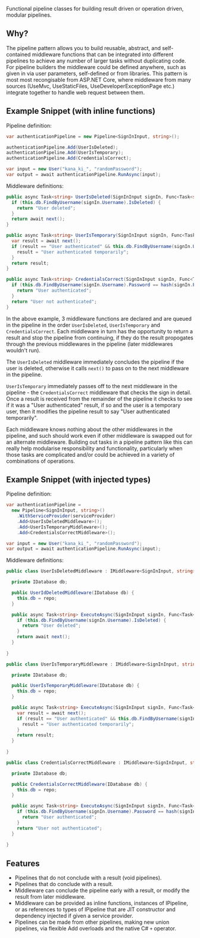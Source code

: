 Functional pipeline classes for building result driven or operation driven, modular pipelines. 

## Why?

The pipeline pattern allows you to build reusable, abstract, and self-contained middleware functions that can be integrated into different pipelines to achieve any number of larger tasks without duplicating code. For pipeline builders the middleware could be defined anywhere, such as given in via user parameters, self-defined or from libraries. This pattern is most most recongisable from ASP.NET Core, where middleware from many sources (UseMvc, UseStaticFiles, UseDeveloperExceptionPage etc.) integrate together to handle web request between them. 

## Example Snippet (with inline functions)

Pipeline definition:

```csharp
var authenticationPipeline = new Pipeline<SignInInput, string>();

authenticationPipeline.Add(UserIsDeleted);
authenticationPipeline.Add(UserIsTemporary);
authenticationPipeline.Add(CredentialsCorrect);

var input = new User("kana_ki_", "randomPassword");
var output = await authenticationPipeline.RunAsync(input);
```

Middleware definitions:

```csharp
public async Task<string> UserIsDeleted(SignInInput signIn, Func<Task<string>> next) {
  if (this.db.FindByUsername(signIn.Username).IsDeleted) {
    return "User deleted";
  }
  return await next();
}

public async Task<string> UserIsTemporary(SignInInput signIn, Func<Task<string>> next) {
  var result = await next();
  if (result == "User authenticated" && this.db.FindByUsername(signIn.Username).IsTemporary) {
    result = "User authenticated temporarily";
  }
  return result;
}

public async Task<string> CredentialsCorrect(SignInInput signIn, Func<Task<string>> next) {
  if (this.db.FindByUsername(signIn.Username).Password == hash(signIn.Password)) {
    return "User authenticated";
  }
  return "User not authenticated";
}
```

In the above example, 3 middleware functions are declared and are queued in the pipeline in the order `UserIsDeleted`, `UserIsTemporary` and `CredentialsCorrect`. Each middleware in turn has the opportunity to return a result and stop the pipeline from continuing, if they do the result propogates through the previous middlewares in the pipeline (later middlewares wouldn't run). 

The `UserIsDeleted` middleware immediately concludes the pipeline if the user is deleted, otherwise it calls `next()` to pass on to the next middleware in the pipeline. 

`UserIsTemporary` immediately passes off to the next middleware in the pipeline - the `CredentialsCorrect` middleware that checks the sign in detail. Once a result is received from the remainder of the pipeline it checks to see if it was a "User authenticated" result, if so and the user is a temporary user, then it modifies the pipeline result to say "User authenticated temporarily". 

Each middleware knows nothing about the other middlewares in the pipeline, and such should work even if other middleware is swapped out for an alternate middleware. Building out tasks in a pipeline pattern like this can really help modularise responsibility and functionality, particularly when those tasks are complicated and/or could be achieved in a variety of combinations of operations. 

## Example Snippet (with injected types)

Pipeline definition:

```csharp
var authenticationPipeline =
  new Pipeline<SignInInput, string>()
    .WithServiceProvider(serviceProvider)
    .Add<UserIsDeletedMiddleware>();
    .Add<UserIsTemporaryMiddleware>();
    .Add<CredentialsCorrectMiddleware>();

var input = new User("kana_ki_", "randomPassword");
var output = await authenticationPipeline.RunAsync(input);
```

Middleware definitions:

```csharp
public class UserIsDeletedMiddleware : IMiddleware<SignInInput, string> {

  private IDatabase db;

  public UserIdDeletedMiddleware(IDatabase db) {
    this.db = repo;
  }

  public async Task<string> ExecuteAsync(SignInInput signIn, Func<Task<string>> next) {
    if (this.db.FindByUsername(signIn.Username).IsDeleted) {
      return "User deleted";
    }
    return await next();
  }
  
}

public class UserIsTemporaryMiddleware : IMiddleware<SignInInput, string> {

  private IDatabase db;

  public UserIsTemporaryMiddleware(IDatabase db) {
    this.db = repo;
  }

  public async Task<string> ExecuteAsync(SignInInput signIn, Func<Task<string>> next) {
    var result = await next();
    if (result == "User authenticated" && this.db.FindByUsername(signIn.Username).IsTemporary) {
      result = "User authenticated temporarily";
    }
    return result;
  }
  
}

public class CredentialsCorrectMiddleware : IMiddleware<SignInInput, string> {

  private IDatabase db;

  public CredentialsCorrectMiddleware(IDatabase db) {
    this.db = repo;
  }

  public async Task<string> ExecuteAsync(SignInInput signIn, Func<Task<string>> next) {
    if (this.db.FindByUsername(signIn.Username).Password == hash(signIn.Password)) {
      return "User authenticated";
    }
    return "User not authenticated";
  }
  
}
```

## Features

 - Pipelines that do not conclude with a result (void pipelines). 
 - Pipelines that do conclude with a result. 
 - Middleware can conclude the pipeline early with a result, or modify the result from later middleware. 
 - Middleware can be provided as inline functions, instances of IPipeline, or as references to types of IPipeline that are JIT constructor and dependency injected if given a service provider. 
 - Pipelines can be made from other pipelines, making new union pipelines, via flexible Add overloads and the native C# `+` operator.

